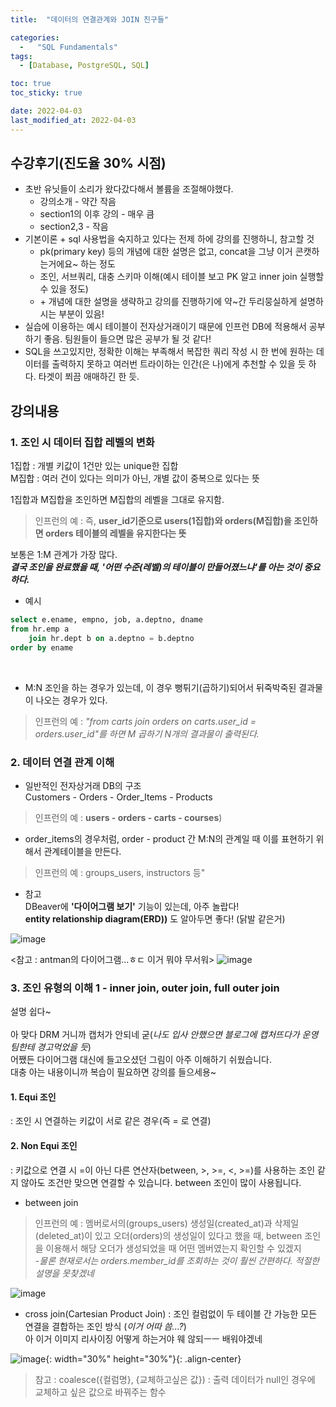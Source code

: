 ```yaml
---
title:  "데이터의 연결관계와 JOIN 친구들"

categories:
  -   "SQL Fundamentals"
tags:
  - [Database, PostgreSQL, SQL]

toc: true
toc_sticky: true

date: 2022-04-03
last_modified_at: 2022-04-03
---
```


## 수강후기(진도율 30% 시점)
- 초반 유닛들이 소리가 왔다갔다해서 볼륨을 조절해야했다.
    - 강의소개 - 약간 작음 
    - section1의 이후 강의 - 매우 큼
    - section2,3 - 작음 
- 기본이론 + sql 사용법을 숙지하고 있다는 전제 하에 강의를 진행하니, 참고할 것 
    - pk(primary key) 등의 개념에 대한 설명은 없고, concat을 그냥 이거 콘캣하는거에요~ 하는 정도
    - 조인, 서브쿼리, 대충 스키마 이해(예시 테이블 보고 PK 알고 inner join 실행할 수 있을 정도)
    - \+ 개념에 대한 설명을 생략하고 강의를 진행하기에 약~간 두리뭉실하게 설명하시는 부분이 있음!
- 실습에 이용하는 예시 테이블이 전자상거래이기 때문에 인프런 DB에 적용해서 공부하기 좋음. 팀원들이 들으면 많은 공부가 될 것 같다! 
- SQL을 쓰고있지만, 정확한 이해는 부족해서 복잡한 쿼리 작성 시 한 번에 원하는 데이터를 출력하지 못하고 여러번 트라이하는 인간(은 나)에게 추천할 수 있을 듯 하다. 타겟이 쬐끔 애매하긴 한 듯. 

## 강의내용

### 1. 조인 시 데이터 집합 레벨의 변화 

1집합 : 개별 키값이 1건만 있는 unique한 집합 <br>
M집합 : 여러 건이 있다는 의미가 아닌, 개별 값이 중복으로 있다는 뜻

1집합과 M집합을 조인하면 M집합의 레벨을 그대로 유지함. <br>
>인프런의 예 : 즉, **user_id기준으로 users(1집합)와 orders(M집합)을 조인하면 orders 테이블의 레벨을 유지한다는 뜻**

보통은 1:M 관계가 가장 많다. <br>
***결국 조인을 완료했을 때, '어떤 수준(레벨)의 테이블이 만들어졌느냐'를 아는 것이 중요하다.***
<br>

- 예시
```sql
select e.ename, empno, job, a.deptno, dname
from hr.emp a
    join hr.dept b on a.deptno = b.deptno
order by ename
```

<br>

- M:N 조인을 하는 경우가 있는데, 이 경우 뻥튀기(곱하기)되어서 뒤죽박죽된 결과물이 나오는 경우가 있다.<br>
> 인프런의 예 : 
*"from carts
join orders on carts.user_id = orders.user_id"를 하면 M 곱하기 N개의 결과물이 출력된다.* <br>

### 2. 데이터 연결 관계 이해
- 일반적인 전자상거래 DB의 구조 <br>
Customers - Orders - Order_Items - Products
> 인프런의 예 : **users - orders - carts - courses**)

- order_items의 경우처럼, order - product 간 M:N의 관계일 때 이를 표현하기 위해서 관계테이블을 만든다. 
> 인프런의 예 : groups_users, instructors 등"

* 참고 <br>
DBeaver에 **'다이어그램 보기'** 기능이 있는데, 아주 놀랍다!<br>
**entity relationship diagram(ERD))** 도 알아두면 좋다! (닭발 같은거)<br>

![image](https://user-images.githubusercontent.com/53845159/161429165-8898ec35-6bbe-4556-bf68-36dc5caaaf41.png)

<참고 : antman의 다이어그램...ㅎㄷ 이거 뭐야 무서워>
![image](https://user-images.githubusercontent.com/53845159/161423442-cb90f724-7cda-4006-8f4f-e42d0841896f.png)


### 3. 조인 유형의 이해 1 - inner join, outer join, full outer join 

설명 쉽다~<br>  
아 맞다 DRM 거니까 캡처가 안되네 굳(*나도 입사 안했으면 블로그에 캡처뜨다가 운영팀한테 경고먹었을 듯*)<br>
어쨌든 다이어그램 대신에 들고오셨던 그림이 아주 이해하기 쉬웠습니다. <br>
대충 아는 내용이니까 복습이 필요하면 강의를 들으세용~ <br>

#### 1. Equi 조인
: 조인 시 연결하는 키값이 서로 같은 경우(즉 = 로 연결)

#### 2. Non Equi 조인
: 키값으로 연결 시 =이 아닌 다른 연산자(between, >, >=, <, >=)를 사용하는 조인 
같지 않아도 조건만 맞으면 연결할 수 있습니다. 
between 조인이 많이 사용됩니다. 

- between join<br>
> 인프런의 예 : 멤버로서의(groups_users) 생성일(created_at)과 삭제일(deleted_at)이 있고 오더(orders)의 생성일이 있다고 했을 때, between 조인을 이용해서 해당 오더가 생성되었을 때 어떤 멤버였는지 확인할 수 있겠지<br>
-*물론 현재로서는 orders.member_id를 조회하는 것이 훨씬 간편하다. 적절한 설명을 못찾겠네* 

![image](https://user-images.githubusercontent.com/53845159/161434252-68842c1d-7244-44c3-84a6-c7170cfd7361.png)

- cross join(Cartesian Product Join) : 조인 컬럼없이 두 테이블 간 가능한 모든 연결을 결합하는 조인 방식 (*이거 어따 씀...?*)<br>
아 이거 이미지 리사이징 어떻게 하는거야 웨 않되ㅡㅡ 배워야겠네 


![image](https://user-images.githubusercontent.com/53845159/161434318-d9e5683f-6815-4e2e-bd4a-96895ddbb25c.png){: width="30%" height="30%"}{: .align-center}

> 참고 : coalesce({컬럼명}, {교체하고싶은 값}) : 출력 데이터가 null인 경우에 교체하고 싶은 값으로 바꿔주는 함수

<br>